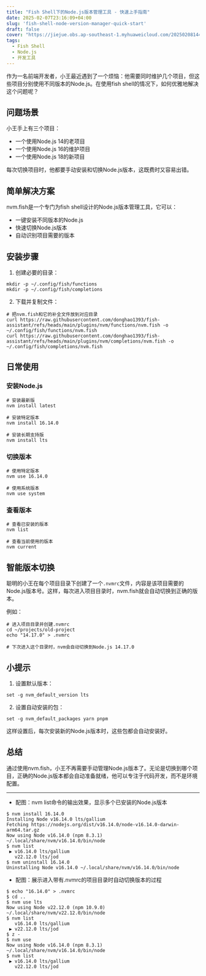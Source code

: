 ```yaml
---
title: "Fish Shell下的Node.js版本管理工具 - 快速上手指南"
date: 2025-02-07T23:16:09+04:00
slug: 'fish-shell-node-version-manager-quick-start'
draft: false
cover: "https://jiejue.obs.ap-southeast-1.myhuaweicloud.com/20250208144106522.webp"
tags:
  - Fish Shell
  - Node.js
  - 开发工具
---
```


作为一名前端开发者，小王最近遇到了一个烦恼：他需要同时维护几个项目，但这些项目分别使用不同版本的Node.js。在使用fish shell的情况下，如何优雅地解决这个问题呢？

<!--more-->

## 问题场景

小王手上有三个项目：
- 一个使用Node.js 14的老项目
- 一个使用Node.js 16的维护项目
- 一个使用Node.js 18的新项目

每次切换项目时，他都要手动安装和切换Node.js版本，这既费时又容易出错。

## 简单解决方案

nvm.fish是一个专门为fish shell设计的Node.js版本管理工具，它可以：
- 一键安装不同版本的Node.js
- 快速切换Node.js版本
- 自动识别项目需要的版本

## 安装步骤

1. 创建必要的目录：
```fish
mkdir -p ~/.config/fish/functions
mkdir -p ~/.config/fish/completions
```

2. 下载并复制文件：
```fish
# 把nvm.fish和它的补全文件放到对应目录
curl https://raw.githubusercontent.com/donghao1393/fish-assistant/refs/heads/main/plugins/nvm/functions/nvm.fish -o ~/.config/fish/functions/nvm.fish
curl https://raw.githubusercontent.com/donghao1393/fish-assistant/refs/heads/main/plugins/nvm/completions/nvm.fish -o ~/.config/fish/completions/nvm.fish
```

## 日常使用

### 安装Node.js
```fish
# 安装最新版
nvm install latest

# 安装特定版本
nvm install 16.14.0

# 安装长期支持版
nvm install lts
```

### 切换版本
```fish
# 使用特定版本
nvm use 16.14.0

# 使用系统版本
nvm use system
```

### 查看版本
```fish
# 查看已安装的版本
nvm list

# 查看当前使用的版本
nvm current
```

## 智能版本切换

聪明的小王在每个项目目录下创建了一个`.nvmrc`文件，内容是该项目需要的Node.js版本号。这样，每次进入项目目录时，nvm.fish就会自动切换到正确的版本。

例如：
```fish
# 进入项目目录并创建.nvmrc
cd ~/projects/old-project
echo "14.17.0" > .nvmrc

# 下次进入这个目录时，nvm会自动切换到Node.js 14.17.0
```

## 小提示

1. 设置默认版本：
```fish
set -g nvm_default_version lts
```

2. 设置自动安装的包：
```fish
set -g nvm_default_packages yarn pnpm
```

这样设置后，每次安装新的Node.js版本时，这些包都会自动安装好。

## 总结

通过使用nvm.fish，小王不再需要手动管理Node.js版本了。无论是切换到哪个项目，正确的Node.js版本都会自动准备就绪，他可以专注于代码开发，而不是环境配置。

---

- 配图：nvm list命令的输出效果，显示多个已安装的Node.js版本
```fish
$ nvm install 16.14.0
Installing Node v16.14.0 lts/gallium
Fetching https://nodejs.org/dist/v16.14.0/node-v16.14.0-darwin-arm64.tar.gz
Now using Node v16.14.0 (npm 8.3.1) ~/.local/share/nvm/v16.14.0/bin/node
$ nvm list
 ▶ v16.14.0 lts/gallium
   v22.12.0 lts/jod
$ nvm uninstall 16.14.0
Uninstalling Node v16.14.0 ~/.local/share/nvm/v16.14.0/bin/node
```

- 配图：展示进入带有.nvmrc的项目目录时自动切换版本的过程
```fish
$ echo "16.14.0" > .nvmrc
$ cd ..
$ nvm use lts
Now using Node v22.12.0 (npm 10.9.0) ~/.local/share/nvm/v22.12.0/bin/node
$ nvm list
   v16.14.0 lts/gallium
 ▶ v22.12.0 lts/jod
$ z -
$ nvm use
Now using Node v16.14.0 (npm 8.3.1) ~/.local/share/nvm/v16.14.0/bin/node
$ nvm list
 ▶ v16.14.0 lts/gallium
   v22.12.0 lts/jod
```
